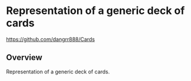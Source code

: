 
Representation of a generic deck of cards
=========================================

<https://github.com/dangrr888/Cards>

Overview
--------

Representation of a generic deck of cards.
